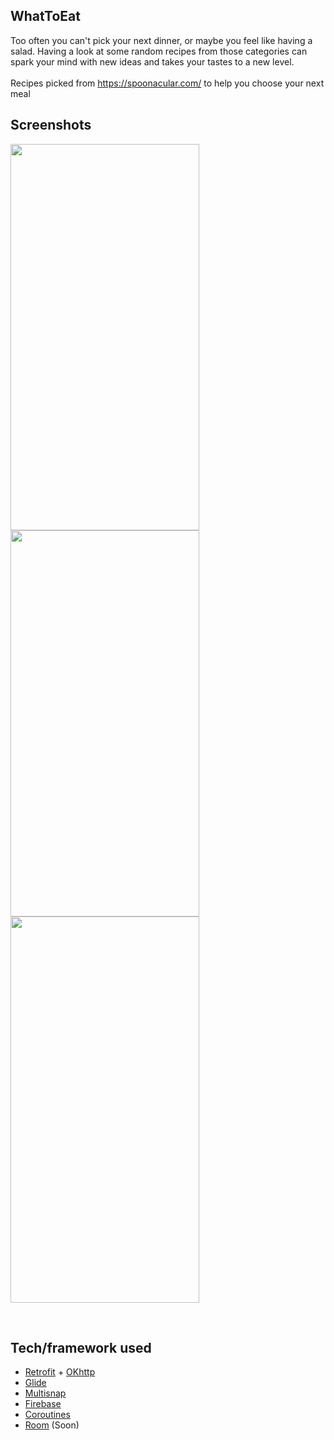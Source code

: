 ## WhatToEat
Too often you can't pick your next dinner, or maybe you feel like having a salad. Having a look at some random recipes from those categories can spark your mind with new ideas and takes your tastes to a new level. <br /> <br /> Recipes picked from https://spoonacular.com/ to help you choose your next meal

## Screenshots
<a href="url"><img src="https://user-images.githubusercontent.com/49025519/186153633-7835916b-b7f2-44cc-8763-cdde58e76f29.png" height="618" width="302" ></a>
<a href="url"><img src="https://user-images.githubusercontent.com/49025519/188587110-8d425d36-c0c2-40b8-8b57-6bad4489b69d.png" height="618" width="302" ></a>
<a href="url"><img src="https://user-images.githubusercontent.com/49025519/188588048-0b1494c8-b42e-47fe-89dd-23ed453b0b46.png" height="618" width="302" ></a>

<br />

## Tech/framework used

- [Retrofit](https://square.github.io/retrofit/) + [OKhttp](https://square.github.io/okhttp/)
- [Glide](https://github.com/bumptech/glide)
- [Multisnap](https://github.com/TakuSemba/MultiSnapRecyclerView)
- [Firebase](https://firebase.google.com/)
- [Coroutines](https://kotlinlang.org/docs/coroutines-overview.html)
- [Room](https://developer.android.com/training/data-storage/room) (Soon)
